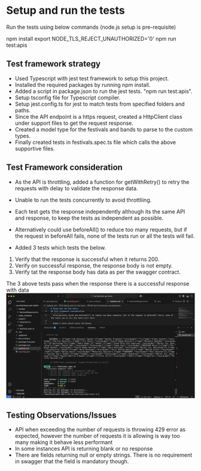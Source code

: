 # Setup and run the tests

Run the tests using below commands (node.js setup is pre-requisite)

npm install
export NODE_TLS_REJECT_UNAUTHORIZED='0'
npm run test:apis

## Test framework strategy

- Used Typescript with jest test framework to setup this project.
- Installed the required packages by running npm install.
- Added a script in package.json to run the jest tests. "npm run test:apis".
- Setup tsconfig file for Typescript compiler.
- Setup jest.config.ts for jest to match tests from specified folders and paths.
- Since the API endpoint is a https request, created a HttpClient class under support files to get the request response.
- Created a model type for the festivals and bands to parse to the custom types.
- Finally created tests in festivals.spec.ts file which calls the above supportive files.

## Test Framework consideration

- As the API is throttling, added a function for getWithRetry() to retry the requests with delay to validate the response data.
- Unable to run the tests concurrently to avoid throttliing.
- Each test gets the response independently although its the same API and response, to keep the tests as independent as possible.
- Alternatively could use beforeAll() to reduce too many requests, but if the request in beforeAll fails, none of the tests run or all the tests will fail.

- Added 3 tests which tests the below.
1. Verify that the response is successful when it returns 200.
2. Verify on successful response, the response body is not empty.
3. Verify tat the response body has data as per the swagger contract.

The 3 above tests pass when the response there is a successful response with data
![alt text](image.png)

## Testing Observations/Issues

- API when exceeding the number of requests is throwing 429 error as expected, however the number of requests it is allowing is way too many making it behave less performant
- In some instances API is returning blank or no response
- There are fields returning null or empty strings. There is no requirement in swagger that the field is mandatory though.
